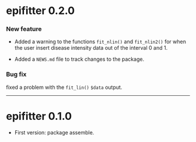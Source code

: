 # epifitter 0.2.0

### New feature

* Added a warning to the functions `fit_nlin()` and `fit_nlin2()` for when the user insert disease intensity data out of the interval 0 and 1. 

* Added a `NEWS.md` file to track changes to the package.

### Bug fix

fixed a problem with the `fit_lin()` `$data` output.

--------------------------------------------------------------------------------

# epifitter 0.1.0

* First version: package assemble.
